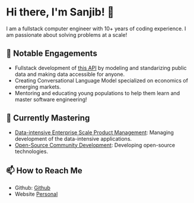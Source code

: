 # Hi there, I'm Sanjib! 👋

I am a fullstack computer engineer with 10+ years of coding experience. I am passionate about solving problems at a scale!

## 🔭 Notable Engagements

- Fullstack development of [this API](https://www.opensourcenepal.com/) by modeling and standarizing public data and making data accessible for anyone.
- Creating Conversational Language Model specialized on economics of emerging markets.
- Mentoring and educating young populations to help them learn and master software engineering!

## 🌱 Currently Mastering

- [Data-intensive Enterprise Scale Product Management](): Managing development of the data-intensive applications.
- [Open-Source Community Development](): Developing open-source technologies.

## 📫 How to Reach Me

- Github: [Github](https://github.com/sanjiblamichhane)
- Website [Personal](https://www.sanjiblamichhane.com/contact)



